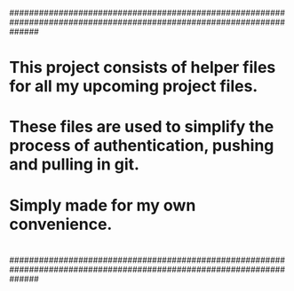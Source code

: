 ######################################################################################################################
#                                                                                                                    #
# This project consists of helper files for all my upcoming project files.                                           # 
# These files are used to simplify the process of authentication, pushing and pulling in git.                        #
# Simply made for my own convenience.                                                                                #
#                                                                                                                    #
######################################################################################################################
